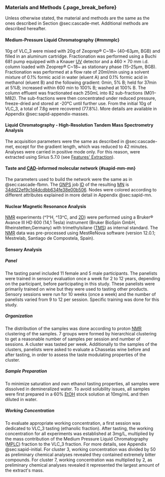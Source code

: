### Materials and Methods {.page_break_before}

Unless otherwise stated, the material and methods are the same as the ones described in Section @sec:cascade-met.
Additional methods are described hereafter.

#### Medium-Pressure Liquid Chromatography {#mmmplc}

10g of VLC_3 were mixed with 20g of Zeoprep® C~18~ (40–63*μ*m, BGB) and filled in an aluminum cartridge.
Fractionation was performed using a Buchi 681 pump equipped with a Knauer [UV](#uv) detector and a 460 × 70 mm i.d. column loaded with Zeoprep® C~18~ as stationary phase (15–25*μ*m, BGB).
Fractionation was performed at a flow rate of 20ml/min using a solvent mixture of 0.1% formic acid in water (eluent A) and 0.1% formic acid in methanol (eluent B) and the following gradient: 0min, 5% B; held for 37min at 5%B; increased within 600 min to 100% B; washed at 100% B.
The column effluent was fractionated each 250mL into 82 sub-fractions (M01–M82).
The sub-fractions were then concentrated under reduced pressure, freeze-dried and stored at -20°C until further use.
From the initial 10g of VLC_3, a total of 7.8g were recovered (77.8%).
More details are available in Appendix @sec:sapid-appendix-masses.

#### Liquid Chromatography - High-Resolution Tandem Mass Spectrometry Analysis

The acquisition parameters were the same as described in @sec:cascade-met, except for the gradient length, which was reduced to 42 minutes.
Analyses were carried in positive mode only.
For this reason, were extracted using Sirius 5.7.0 (see [Features' Extraction](#features-extraction)).

#### Taste and [CAD](#cad)-informed molecular network {#sapid-mm-mn}

The parameters used to build the network were the same as in @sec:cascade-fbmn.
The [GNPS](#gnps) job [ID](#id) of the resulting [MN](#mn) is [34dd22ef9c1d4dcdbb634fe38e00b506](https://gnps.ucsd.edu/ProteoSAFe/status.jsp?task=34dd22ef9c1d4dcdbb634fe38e00b506).
Nodes were colored according to different attributes explained in more detail in Appendix @sec:sapid-mn.

#### Nuclear Magnetic Resonance Analysis

[NMR](#nmr) experiments (^1^H, ^13^C, and [2D](#dd)) were performed using a Bruker® Avance III HD 600 (14,1 Tesla) instrument (Bruker BioSpin GmbH, Rheinstetten,Germany) with trimethylsilane ([TMS](#tms)) as internal standard.
The [NMR](#nmr) data was pre-processed using MestReNova software (version 12.0.1; Mestrelab, Santiago de Compostela, Spain).

#### Sensory Analysis

##### Panel

The tasting panel included 11 female and 5 male participants.
The panelists were trained in sensory evaluation once a week for 2 to 12 years, depending on the participant, before participating in this study.
These panelists were primarily trained on wine but they were used to tasting other products.
Sensory sessions were run for 10 weeks (once a week) and the number of panelists varied from 9 to 12 per session.
Specific training was done for this study.

##### Organization

The distribution of the samples was done according to proton [NMR](#nmr) clustering of the samples.
7 groups were formed by hierarchical clustering to get a reasonable number of samples per session and number of sessions.
A cluster was tasted per week.
Additionally to the samples of the clusters, panelists were asked to evaluate a Chasselas wine before and after tasting, in order to assess the taste modulating properties of the cluster.

##### Sample Preparation

To minimize saturation and own ethanol tasting properties, all samples were dissolved in demineralized water.
To avoid solubility issues, all samples were first prepared in a 60% [EtOH](#etoh) stock solution at 10mg/mL and then diluted in water.

##### Working Concentration

To evaluate appropriate working concentration, a first session was dedicated to VLC_3 tasting (ethanolic fraction).
After tasting, the working concentration for all experiments was established at 3mg/L, multiplied by the mass contribution of the Medium Pressure Liquid Chromatography ([MPLC](#mplc)) fraction to the VLC_3 fraction.
For more details, see Appendix @sec:sapid-initial.
For cluster 3, working concentration was divided by 50 as preliminary chemical analyses revealed they contained extremely bitter compounds.
For cluster 7, working concentration was multiplied by 2, as preliminary chemical analyses revealed it represented the largest amount of the extract's mass.